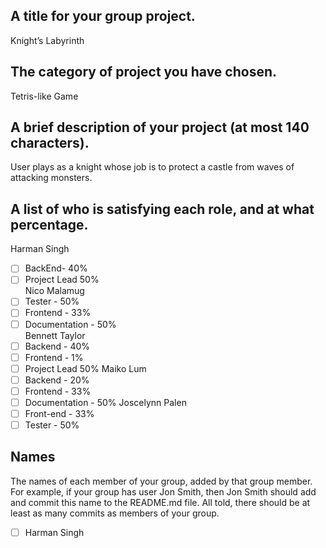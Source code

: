 ## A title for your group project.
Knight’s Labyrinth  
## The category of project you have chosen.
Tetris-like Game
## A brief description of your project (at most 140 characters).
User plays as a knight whose job is to protect a castle from waves of attacking monsters.
## A list of who is satisfying each role, and at what percentage.
Harman Singh 
- [ ] BackEnd- 40%  
- [ ] Project Lead 50%    
Nico Malamug 
- [ ] Tester - 50%  
- [ ] Frontend - 33%  
- [ ] Documentation - 50%  
Bennett Taylor 
- [ ] Backend - 40%  
- [ ] Frontend - 1%  
- [ ] Project Lead 50%
Maiko Lum  
- [ ] Backend - 20%
- [ ] Frontend - 33%
- [ ] Documentation - 50%
Joscelynn Palen  
- [ ] Front-end - 33%
- [ ] Tester - 50%

## Names
The names of each member of your group, added by that group member. For example, if your group has user Jon Smith, then Jon Smith should add and commit this name to the README.md file. All told, there should be at least as many commits as members of your group.
- [ ] Harman Singh
